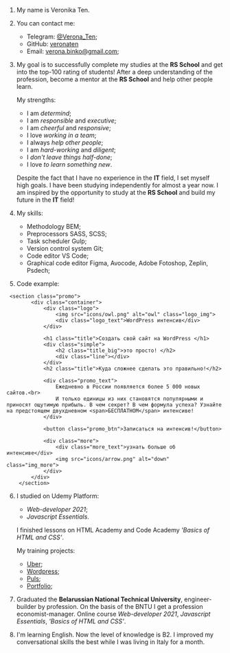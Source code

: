 1. My name is Veronika Ten.
2. You can contact me:
    * Telegram: [@Verona_Ten](https://t.me/Verona_Ten);
    * GitHub: [veronaten](https://github.com/veronaten)
    * Email: verona.binko@gmail.com;
3. My goal is to successfully complete my studies at   the **RS School** and get into the top-100 rating of students! After a deep understanding of the profession, become a mentor at the **RS School** and help other people learn.

    My strengths: 
    * I am _determind_;
    * I am _responsible_ and _executive_;
    * I am _cheerful_ and _responsive_;
    * I love _working in a team_;
    * I always _help other people_;
    * I am _hard-working_ and _diligent_;
    * I _don't leave things half-done_;
    * I love _to learn something new_.

    Despite the fact that I have no experience in the **IT** field, I set myself high goals. I have been studying independently for almost a year now.
    I am inspired by the opportunity to study at the **RS School** and build my future in the **IT** field!

4. My skills:
    * Methodology BEM;
    * Preprocessors SASS, SCSS;
    * Task scheduler Gulp;
    * Version control system Git;
    * Сode editor VS Code;
    * Graphical code editor Figma, Avocode, Adobe Fotoshop, Zeplin, Psdech;

5. Code example:
```
 <section class="promo">
        <div class="container">
            <div class="logo">
                <img src="icons/owl.png" alt="owl" class="logo_img">
                <div class="logo_text">WordPress интенсив</div>
            </div>

            <h1 class="title">Создать свой сайт на WordPress </h1>
            <div class="simple">
                <h2 class="title_big">это просто! </h2>
                <div class="line"></div>
            </div>
            <h2 class="title">Куда сложнее сделать это правильно!</h2>

            <div class="promo_text">
                Ежедневно в России появляется более 5 000 новых сайтов.<br>
                И только единицы из них становятся популярными и приносят ощутимую прибыль. В чем секрет? В чем формула успеха? Узнайте на предстоящем двухдневном <span>БЕСПЛАТНОМ</span> интенсиве!
            </div>

            <button class="promo_btn">Записаться на интенсив!</button>

            <div class="more">
                <div class="more_text">узнать больше об интенсиве</div>
                <img src="icons/arrow.png" alt="down" class="img_more">
            </div>
        </div>
    </section>

```
6. I studied on Udemy Platform: 
    * _Web-developer 2021_;
    * _Javascript Essentials_.

    I finished lessons on HTML Academy and Code Academy _'Basics of HTML and CSS'_.

    My training projects:
    * [Uber]();
    * [Wordpress]();
    * [Puls]();
    * [Portfolio]();

7. Graduated the **Belarussian National Technical University**, engineer-builder by profession. 
On the basis of the BNTU I get a profession economist-manager.
Online course _Web-developer 2021_, _Javascript Essentials_, _'Basics of HTML and CSS'_.

8. I'm learning English. 
Now the level of knowledge is B2.
I improved my conversational skills the best while I was living in Italy for a month. 





